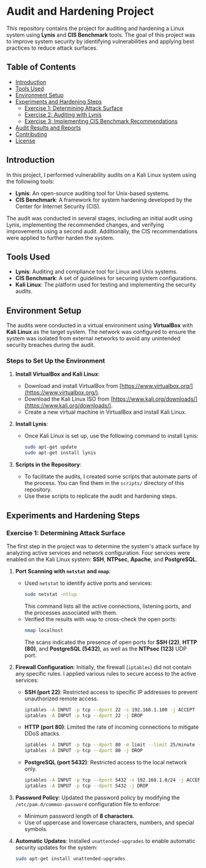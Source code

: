 # Audit and Hardening Project

This repository contains the project for auditing and hardening a Linux system using **Lynis** and **CIS Benchmark** tools. The goal of this project was to improve system security by identifying vulnerabilities and applying best practices to reduce attack surfaces.

## Table of Contents
- [Introduction](#introduction)
- [Tools Used](#tools-used)
- [Environment Setup](#environment-setup)
- [Experiments and Hardening Steps](#experiments-and-hardening-steps)
  - [Exercise 1: Determining Attack Surface](#exercise-1-determining-attack-surface)
  - [Exercise 2: Auditing with Lynis](#exercise-2-auditing-with-lynis)
  - [Exercise 3: Implementing CIS Benchmark Recommendations](#exercise-3-implementing-cis-benchmark-recommendations)
- [Audit Results and Reports](#audit-results-and-reports)
- [Contributing](#contributing)
- [License](#license)

## Introduction
In this project, I performed vulnerability audits on a Kali Linux system using the following tools:
- **Lynis**: An open-source auditing tool for Unix-based systems.
- **CIS Benchmark**: A framework for system hardening developed by the Center for Internet Security (CIS).

The audit was conducted in several stages, including an initial audit using Lynis, implementing the recommended changes, and verifying improvements using a second audit. Additionally, the CIS recommendations were applied to further harden the system.

## Tools Used
- **Lynis**: Auditing and compliance tool for Linux and Unix systems.
- **CIS Benchmark**: A set of guidelines for securing system configurations.
- **Kali Linux**: The platform used for testing and implementing the security audits.

## Environment Setup
The audits were conducted in a virtual environment using **VirtualBox** with **Kali Linux** as the target system. The network was configured to ensure the system was isolated from external networks to avoid any unintended security breaches during the audit.

### Steps to Set Up the Environment
1. **Install VirtualBox and Kali Linux**:
   - Download and install VirtualBox from [https://www.virtualbox.org/](https://www.virtualbox.org/).
   - Download the Kali Linux ISO from [https://www.kali.org/downloads/](https://www.kali.org/downloads/).
   - Create a new virtual machine in VirtualBox and install Kali Linux.

2. **Install Lynis**:
   - Once Kali Linux is set up, use the following command to install Lynis:
     ```bash
     sudo apt-get update
     sudo apt-get install lynis
     ```

3. **Scripts in the Repository**:
   - To facilitate the audits, I created some scripts that automate parts of the process. You can find them in the `scripts/` directory of this repository.
   - Use these scripts to replicate the audit and hardening steps.

## Experiments and Hardening Steps

### Exercise 1: Determining Attack Surface
The first step in the project was to determine the system's attack surface by analyzing active services and network configuration. Four services were enabled on the Kali Linux system: **SSH**, **NTPsec**, **Apache**, and **PostgreSQL**.

1. **Port Scanning with `netstat` and `nmap`**:
   - Used `netstat` to identify active ports and services:
     ```bash
     sudo netstat -ntlup
     ```
     This command lists all the active connections, listening ports, and the processes associated with them.
   - Verified the results with `nmap` to cross-check the open ports:
     ```bash
     nmap localhost
     ```
     The scans indicated the presence of open ports for **SSH (22)**, **HTTP (80)**, and **PostgreSQL (5432)**, as well as the **NTPsec (123)** UDP port.

2. **Firewall Configuration**:
   Initially, the firewall (`iptables`) did not contain any specific rules. I applied various rules to secure access to the active services:
   - **SSH (port 22)**: Restricted access to specific IP addresses to prevent unauthorized remote access.
     ```bash
     iptables -A INPUT -p tcp --dport 22 -s 192.168.1.100 -j ACCEPT
     iptables -A INPUT -p tcp --dport 22 -j DROP
     ```
   - **HTTP (port 80)**: Limited the rate of incoming connections to mitigate DDoS attacks.
     ```bash
     iptables -A INPUT -p tcp --dport 80 -m limit --limit 25/minute --limit-burst 100 -j ACCEPT
     iptables -A INPUT -p tcp --dport 80 -j DROP
     ```
   - **PostgreSQL (port 5432)**: Restricted access to the local network only.
     ```bash
     iptables -A INPUT -p tcp --dport 5432 -s 192.168.1.0/24 -j ACCEPT
     iptables -A INPUT -p tcp --dport 5432 -j DROP
     ```

3. **Password Policy**:
   Updated the password policy by modifying the `/etc/pam.d/common-password` configuration file to enforce:
   - Minimum password length of **8 characters**.
   - Use of uppercase and lowercase characters, numbers, and special symbols.

4. **Automatic Updates**:
   Installed `unattended-upgrades` to enable automatic security updates for the system:
   ```bash
   sudo apt-get install unattended-upgrades
